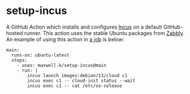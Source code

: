 # setup-incus

A GitHub Action which installs and configures [Incus] on a default GitHub-hosted
runner. This action uses the stable Ubuntu packages from [Zabbly]. An example of
using this action in [a job] is below:

<!-- embedme .github/workflows/readme.yaml#L2-L9 -->

```
main:
  runs-on: ubuntu-latest
  steps:
    - uses: maxwell-k/setup-incus@main
    - run: |
        incus launch images:debian/13/cloud c1
        incus exec c1 -- cloud-init status --wait
        incus exec c1 -- cat /etc/os-release
```

[Zabbly]: https://github.com/zabbly/incus
[Incus]: https://github.com/lxc/incus
[a job]: /.github/workflows/readme.yaml#L2

<!--
README.md
Copyright 2024 Keith Maxwell
SPDX-License-Identifier: CC0-1.0
-->

<!-- vim: set filetype=markdown.embedme.htmlCommentNoSpell : -->
